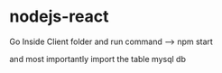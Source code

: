 # nodejs-react

Go Inside Client folder and run command
--> npm start

and most importantly import the table mysql db  
